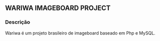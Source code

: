 ## WARIWA IMAGEBOARD PROJECT

### Descrição
Wariwa é um projeto brasileiro de imageboard baseado em Php e MySQL.